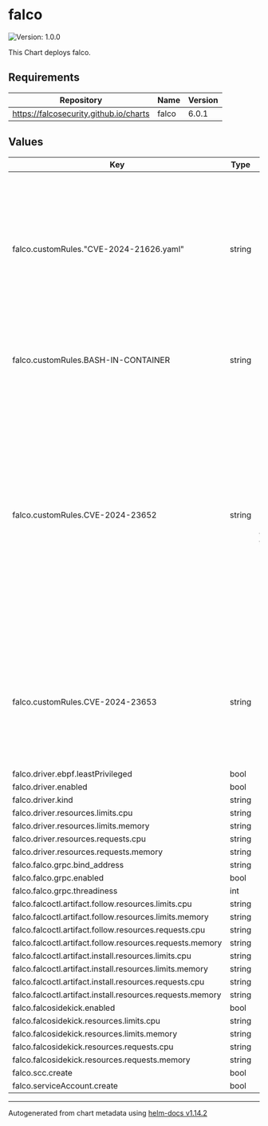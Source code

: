 # falco

![Version: 1.0.0](https://img.shields.io/badge/Version-1.0.0-informational?style=flat-square)

This Chart deploys falco.

## Requirements

| Repository | Name | Version |
|------------|------|---------|
| https://falcosecurity.github.io/charts | falco | 6.0.1 |

## Values

| Key | Type | Default | Description |
|-----|------|---------|-------------|
| falco.customRules."CVE-2024-21626.yaml" | string | `"- rule: Suspicious Chdir Event Detected\n  desc: Detects a process changing a directory using a proc-based file descriptor.  \n  condition: >\n    evt.type=chdir and evt.dir=< and evt.rawres=0 and evt.arg.path startswith \"/proc/self/fd/\" \n  output: >\n    Suspicious Chdir event detected, executed by process %proc.name with cmdline %proc.cmdline under user %user.name (details=%evt.args proc.cmdline=%proc.cmdline evt.type=%evt.type evt.res=%evt.res fd=%evt.arg.fd nstype=%evt.arg.nstype proc.pid=%proc.pid proc.cwd=%proc.cwd proc.pname=%proc.pname proc.ppid=%proc.ppid proc.pcmdline=%proc.pcmdline proc.sid=%proc.sid proc.exepath=%proc.exepath user.name=%user.name user.loginuid=%user.loginuid user.uid=%user.uid user.loginname=%user.loginname group.gid=%group.gid group.name=%group.name container.id=%container.id container_name=%container.name image=%container.image.repository:%container.image.tag)\n  priority: ALERT\n  tags: [host, container]"` |  |
| falco.customRules.BASH-IN-CONTAINER | string | `"- rule: shell_in_container\n  desc: notice shell activity within a container\n  condition: >\n    spawned_process and \n    container and \n    proc.name = bash    \n  output: >\n    shell in a container\n    (user=%user.name container_id=%container.id container_name=%container.name \n    shell=%proc.name parent=%proc.pname cmdline=%proc.cmdline)    \n  priority: WARNING\n  tags: [container, shell, host]"` |  |
| falco.customRules.CVE-2024-23652 | string | `"- macro: create_symlink\n  condition: evt.type in (symlink, symlinkat) and evt.dir=<\n\n- list: sensitive_file_names\n  items: [/etc/shadow, /etc/sudoers, /etc/pam.conf, /etc/security/pwquality.conf]\n\n- list: sensitive_directory_names\n  items: [/, /etc, /etc/, /root, /root/]\n\n- rule: Create Symlink Over Sensitive Files\n  desc: Detect symlink created over sensitive files\n  condition: >\n    create_symlink and\n    (evt.arg.target in (sensitive_file_names) or evt.arg.target in (sensitive_directory_names) or evt.arg.target contains \"/var/spool/cron\" or evt.arg.target contains \"/var/cron\" or evt.arg.target contains \"/etc/cron\" or evt.arg.target contains \"/etc/security\" or evt.arg.target contains \"/usr/lib/cron\") \n  output: >\n    Symlinks created over sensitive files by process %proc.name with parent %proc.pname under user %user.name with cmdline %proc.cmdline executed on %container.name (user.name=%user.name user.loginuid=%user.loginuid proc.cmdline=%proc.cmdline target=%evt.arg.target linkpath=%evt.arg.linkpath evt.type=%evt.type evt.res=%evt.res proc.name=%proc.name proc.pname=%proc.pname proc.pid=%proc.pid proc.cwd=%proc.cwd proc.ppid=%proc.ppid proc.pcmdline=%proc.pcmdline user.uid=%user.uid user.loginname=%user.loginname container.id=%container.id container.name=%container.name image=%container.image.repository:%container.image.tag)\n  priority: ALERT\n  tags: [host,container]"` |  |
| falco.customRules.CVE-2024-23653 | string | `"- macro: container\n  condition: (container.id != host)\n\n- macro: container_started\n  condition: >\n    ((evt.type = container or\n    (spawned_process and proc.vpid=1)) and\n    container.image.repository != incomplete)\n\n- rule: Launch Privileged Container\n  desc: Detect the initial process started in a privileged container. Exceptions are made for known trusted images.\n  condition: >\n    container and ((evt.type = execve and proc.cwd startswith \"/proc/self/fd\") or (evt.type in (open, openat, openat2) and fd.name glob \"/proc/*/cwd/*\") or (evt.type in (symlink, symlinkat) and fs.path.target startswith \"/proc/self/fd/\")) and proc.name != \"runc:[1:CHILD]\"\n  output: CVE-2024-21626 exploited ( %container.info evt_type=%evt.type process=%proc.name command=%proc.cmdline )\n  priority: CRITICAL"` |  |
| falco.driver.ebpf.leastPrivileged | bool | `true` |  |
| falco.driver.enabled | bool | `true` |  |
| falco.driver.kind | string | `"ebpf"` |  |
| falco.driver.resources.limits.cpu | string | `"100m"` |  |
| falco.driver.resources.limits.memory | string | `"128Mi"` |  |
| falco.driver.resources.requests.cpu | string | `"10m"` |  |
| falco.driver.resources.requests.memory | string | `"64Mi"` |  |
| falco.falco.grpc.bind_address | string | `"unix:///run/falco/falco.sock"` |  |
| falco.falco.grpc.enabled | bool | `true` |  |
| falco.falco.grpc.threadiness | int | `8` |  |
| falco.falcoctl.artifact.follow.resources.limits.cpu | string | `"100m"` |  |
| falco.falcoctl.artifact.follow.resources.limits.memory | string | `"128Mi"` |  |
| falco.falcoctl.artifact.follow.resources.requests.cpu | string | `"10m"` |  |
| falco.falcoctl.artifact.follow.resources.requests.memory | string | `"64Mi"` |  |
| falco.falcoctl.artifact.install.resources.limits.cpu | string | `"100m"` |  |
| falco.falcoctl.artifact.install.resources.limits.memory | string | `"128Mi"` |  |
| falco.falcoctl.artifact.install.resources.requests.cpu | string | `"10m"` |  |
| falco.falcoctl.artifact.install.resources.requests.memory | string | `"64Mi"` |  |
| falco.falcosidekick.enabled | bool | `true` |  |
| falco.falcosidekick.resources.limits.cpu | string | `"50m"` |  |
| falco.falcosidekick.resources.limits.memory | string | `"128Mi"` |  |
| falco.falcosidekick.resources.requests.cpu | string | `"10m"` |  |
| falco.falcosidekick.resources.requests.memory | string | `"64Mi"` |  |
| falco.scc.create | bool | `false` |  |
| falco.serviceAccount.create | bool | `true` |  |

----------------------------------------------
Autogenerated from chart metadata using [helm-docs v1.14.2](https://github.com/norwoodj/helm-docs/releases/v1.14.2)
